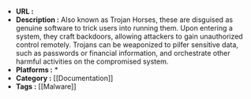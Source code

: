 - **URL :** 
- **Description :** Also known as Trojan Horses, these are disguised as genuine software to trick users into running them. Upon entering a system, they craft backdoors, allowing attackers to gain unauthorized control remotely. Trojans can be weaponized to pilfer sensitive data, such as passwords or financial information, and orchestrate other harmful activities on the compromised system.
- **Platforms :** *
- **Category :** [[Documentation]]
- **Tags :** [[Malware]]